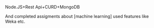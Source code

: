 
Node.JS+Rest Api+CURD+MongoDB

And completed assigments about [machine learning] used features like Weka etc.
